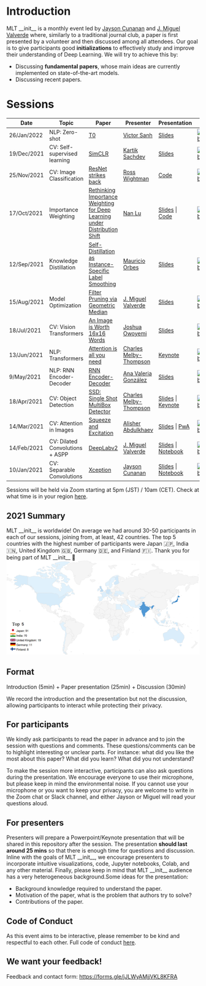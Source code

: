 # Introduction
MLT \_\_init\_\_ is a monthly event led by [Jayson Cunanan](https://www.linkedin.com/in/jayson-cunanan-phd/) and [J. Miguel Valverde](https://twitter.com/jmlipman) where, similarly to a traditional journal club, a paper is first presented by a volunteer and then discussed among all attendees. Our goal is to give participants good **initializations** to effectively study and improve their understanding of Deep Learning. We will try to achieve this by:
* Discussing **fundamental papers**, whose main ideas are currently implemented on state-of-the-art models.
* Discussing recent papers.



# Sessions

| Date        | Topic                           | Paper                  | Presenter        | Presentation             | Video |
|-------------|---------------------------------|------------------------|------------------|--------------------------|--------|
| 26/Jan/2022 | NLP: Zero-shot | [T0](https://arxiv.org/abs/2110.08207) | [Victor Sanh](https://twitter.com/SanhEstPasMoi)    | [Slides](https://github.com/Machine-Learning-Tokyo/__init__/blob/main/session_13/Talk%20MLT%20-%20Victor%20-%20Jan%2026%202022.pdf) |  [![Youtube](https://www.youtube.com/s/desktop/f506bd45/img/favicon_32.png)](PLACEHOLDER)|
| 19/Dec/2021 | CV: Self-supervised learning | [SimCLR](https://arxiv.org/abs/2002.05709) | [Kartik Sachdev](https://www.linkedin.com/in/kartik-sachdev-7bb581ab/)    | [Slides](https://github.com/Machine-Learning-Tokyo/__init__/raw/main/session_12/SimCLR.pptx) |  [![Youtube](https://www.youtube.com/s/desktop/f506bd45/img/favicon_32.png)](https://www.youtube.com/watch?v=czAWRw5GIq4)|
| 25/Nov/2021 | CV: Image Classification | [ResNet strikes back](https://arxiv.org/abs/2110.00476) | [Ross Wightman](https://github.com/rwightman)    | [Code](https://github.com/rwightman/pytorch-image-models) |  [![Youtube](https://www.youtube.com/s/desktop/f506bd45/img/favicon_32.png)](https://youtu.be/sNiAX2ZCW34) |
| 17/Oct/2021 | Importance Weighting | [Rethinking Importance Weighting for Deep Learning under Distribution Shift](https://arxiv.org/abs/2006.04662)              | [Nan Lu](https://scholar.google.co.jp/citations?user=KQUQlG4AAAAJ&hl=en)    | [Slides](https://github.com/Machine-Learning-Tokyo/__init__/raw/main/session_10/MLT_1017.pdf) &#124; [Code](https://github.com/TongtongFANG/DIW) |  [![Youtube](https://www.youtube.com/s/desktop/f506bd45/img/favicon_32.png)](https://www.youtube.com/watch?v=UkbkhKIP_PY) |
| 12/Sep/2021 | Knowledge Distillation | [Self-Distillation as Instance-Specific Label Smoothing](https://arxiv.org/abs/2006.05065)              | [Mauricio Orbes](https://www.linkedin.com/in/mauricio-orbes-b13916157/)    | [Slides](https://github.com/Machine-Learning-Tokyo/__init__/blob/main/session_09/SelfDistillation.pdf) |  [![Youtube](https://www.youtube.com/s/desktop/f506bd45/img/favicon_32.png)](https://www.youtube.com/watch?v=aeZ7vU9fFdI) |
| 15/Aug/2021 | Model Optimization | [Filter Pruning via Geometric Median](https://arxiv.org/abs/1811.00250)              | [J. Miguel Valverde](https://www.twitter.com/jmlipman)    | [Slides](https://github.com/Machine-Learning-Tokyo/__init__/blob/main/session_08/Filter%20Pruning%20via%20Geometric%20Median.pptx) |  [![Youtube](https://www.youtube.com/s/desktop/f506bd45/img/favicon_32.png)](https://www.youtube.com/watch?v=k7rVPd_Wvpg) |
| 18/Jul/2021 | CV: Vision Transformers | [An Image is Worth 16x16 Words](https://arxiv.org/abs/2010.11929) | [Joshua Owoyemi](https://toluwajosh.github.io/) | [Slides](session_07/Transformers_for_Image_Recognition_at_Scale_slides.pdf) |  [![Youtube](https://www.youtube.com/s/desktop/f506bd45/img/favicon_32.png)](https://www.youtube.com/watch?v=yCEpkEb7mvw)
| 13/Jun/2021 | NLP: Transformers | [Attention is all you need](https://arxiv.org/abs/1706.03762) | [Charles Melby-Thompson](https://www.linkedin.com/in/charles-melby-thompson/) | [Keynote](https://github.com/Machine-Learning-Tokyo/__init__/blob/main/session_06/transformers.key) |  [![Youtube](https://www.youtube.com/s/desktop/f506bd45/img/favicon_32.png)](https://www.youtube.com/watch?v=F7k8M3xTLzk) |
| 9/May/2021 | NLP: RNN Encoder-Decoder | [RNN Encoder-Decoder](https://arxiv.org/abs/1406.1078) | [Ana Valeria González](https://anavaleriagonzalez.github.io/) | [Slides](https://github.com/Machine-Learning-Tokyo/__init__/blob/main/session_05/phrase-rep-3.pdf) |  [![Youtube](https://www.youtube.com/s/desktop/f506bd45/img/favicon_32.png)](https://www.youtube.com/watch?v=Er8uAQoy6Sk) |
| 18/Apr/2021 | CV: Object Detection | [SSD: Single Shot MultiBox Detector](https://arxiv.org/pdf/1512.02325.pdf) | [Charles Melby-Thompson](https://www.linkedin.com/in/charles-melby-thompson/) | [Slides](https://github.com/Machine-Learning-Tokyo/__init__/blob/main/session_04/ssd.pdf)  &#124; [Keynote](https://github.com/Machine-Learning-Tokyo/__init__/blob/main/session_04/ssd.key) |  [![Youtube](https://www.youtube.com/s/desktop/f506bd45/img/favicon_32.png)](https://www.youtube.com/watch?v=F-irLP2k3Dk) |
| 14/Mar/2021 | CV: Attention in Images         | [Squeeze and Excitation](https://arxiv.org/abs/1709.01507) | [Alisher Abdulkhaev](https://twitter.com/alisher_ai) | [Slides](https://github.com/Machine-Learning-Tokyo/__init__/blob/main/session_03/Squeeze-and-Excitation%20Networks.pdf)  &#124; [PwA](https://github.com/Machine-Learning-Tokyo/papers-with-annotations/blob/master/convolutional-neural-networks/Squeeze-and-Excitation_Networks.pdf) |  [![Youtube](https://www.youtube.com/s/desktop/f506bd45/img/favicon_32.png)](https://www.youtube.com/watch?v=1IYYzglEk0o) |
| 14/Feb/2021 | CV: Dilated Convolutions + ASPP | [DeepLabv2](https://arxiv.org/abs/1606.00915)              | [J. Miguel Valverde](https://www.twitter.com/jmlipman)    | [Slides](https://github.com/Machine-Learning-Tokyo/__init__/blob/main/session_02/DeepLabv2.pptx) &#124; [Notebook](https://github.com/Machine-Learning-Tokyo/__init__/blob/main/session_02/DeepLabv2.ipynb) |  [![Youtube](https://www.youtube.com/s/desktop/f506bd45/img/favicon_32.png)](https://www.youtube.com/watch?v=HTgvG57JFYw) |
| 10/Jan/2021 | CV: Separable Convolutions      | [Xception](https://arxiv.org/abs/1610.02357)               | [Jayson Cunanan](https://www.linkedin.com/in/jayson-cunanan-phd/)    | [Slides](https://github.com/Machine-Learning-Tokyo/__init__/blob/main/session_01/Xception.pptx) &#124; [Notebook](https://github.com/Machine-Learning-Tokyo/__init__/blob/main/session_01/Xception.ipynb) | [![Youtube](https://www.youtube.com/s/desktop/f506bd45/img/favicon_32.png)](https://www.youtube.com/watch?v=GIXDyJnFM5w) |

Sessions will be held via Zoom starting at 5pm (JST) / 10am (CET). Check at what time is in your region [here](https://www.worldtimebuddy.com/japan-tokyo-to-cet).


## 2021 Summary
MLT \_\_init\_\_ is worldwide! On average we had around 30-50 participants in each of our sessions, joining from, at least, 42 countries. The top 5 countries with the highest number of participants were Japan 🇯🇵, India 🇮🇳, United Kingdom 🇬🇧, Germany 🇩🇪, and Finland 🇫🇮. Thank you for being part of MLT \_\_init\_\_ 🤗
![World map 2021](https://raw.githubusercontent.com/Machine-Learning-Tokyo/__init__/main/misc/init_map_2021_v2.png)


## Format
Introduction (5min) + Paper presentation (25min) + Discussion (30min)

We record the introduction and the presentation but not the discussion, allowing participants to interact while protecting their privacy.

## For participants
We kindly ask participants to read the paper in advance and to join the session with questions and comments. These questions/comments can be to highlight interesting or unclear parts. For instance: what did you like the most about this paper? What did you learn? What did you not understand?

To make the session more interactive, participants can also ask questions during the presentation. We encourage everyone to use their microphone, but please keep in mind the environmental noise. If you cannot use your microphone or you want to keep your privacy, you are welcome to write in the Zoom chat or Slack channel, and either Jayson or Miguel will read your questions aloud.


## For presenters
Presenters will prepare a Powerpoint/Keynote presentation that will be shared in this repository after the session. The presentation **should last around 25 mins** so that there is enough time for questions and discussion. Inline with the goals of MLT \_\_init\_\_, we encourage presenters to incorporate intuitive visualizations, code, Jupyter notebooks, Colab, and any other material. Finally, please keep in mind that MLT \_\_init\_\_ audience has a very heterogeneous background.Some ideas for the presentation:
* Background knowledge required to understand the paper.
* Motivation of the paper, what is the problem that authors try to solve?
* Contributions of the paper.

## Code of Conduct
As this event aims to be interactive, please remember to be kind and respectful to each other. Full code of conduct [here](https://mltokyo.ai/about).

## We want your feedback!
Feedback and contact form: https://forms.gle/jJLWyAMjjVKL8KFRA
